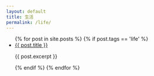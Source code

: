 ```yaml
---
layout: default
title: 生活
permalink: /life/
---
```


<ul>
  {% for post in site.posts %}
	{% if post.tags == 'life' %}
		<li>
		      <a href="{{ post.url }}">{{ post.title }}</a>
		      <p>{{ post.excerpt }}</p>
		</li>
	{% endif %} 
  {% endfor %}
</ul>
